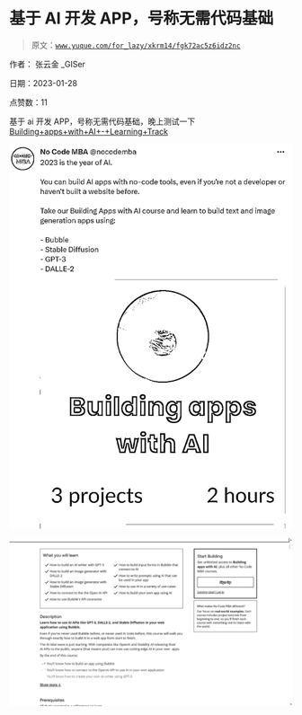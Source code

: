 # 基于 AI 开发 APP，号称无需代码基础

> 原文：[`www.yuque.com/for_lazy/xkrm14/fgk72ac5z6idz2nc`](https://www.yuque.com/for_lazy/xkrm14/fgk72ac5z6idz2nc)

作者： 张云金 _GISer 

日期：2023-01-28 

点赞数：11 

基于 ai 开发 APP，号称无需代码基础，晚上测试一下 [Building+apps+with+AI+-+Learning+Track](https://www.nocode.mba/tracks/building-apps-with-ai) 

![](img/4096c25ed68a5da24e7bf1740332b7aa.png) 

![](img/e94afb5188221a026c1c1d976a21e299.png) 

